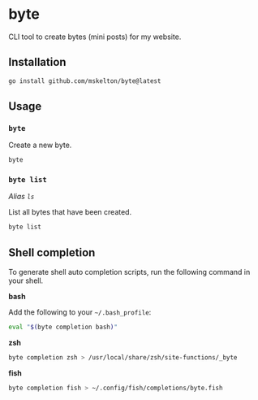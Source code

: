 # byte

CLI tool to create bytes (mini posts) for my website.

## Installation

```bash
go install github.com/mskelton/byte@latest
```

## Usage

### `byte`

Create a new byte.

```bash
byte
```

### `byte list`

_Alias `ls`_

List all bytes that have been created.

```bash
byte list
```

## Shell completion

To generate shell auto completion scripts, run the following command in your shell.

**bash**

Add the following to your `~/.bash_profile`:

```bash
eval "$(byte completion bash)"
```

**zsh**

```bash
byte completion zsh > /usr/local/share/zsh/site-functions/_byte
```

**fish**

```bash
byte completion fish > ~/.config/fish/completions/byte.fish
```

